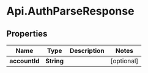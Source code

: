 # Api.AuthParseResponse

## Properties
Name | Type | Description | Notes
------------ | ------------- | ------------- | -------------
**accountId** | **String** |  | [optional] 


